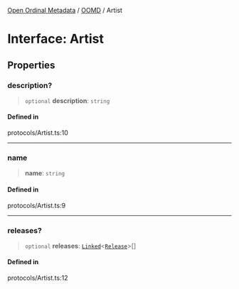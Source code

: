 [Open Ordinal Metadata](../../README.md) / [OOMD](../README.md) / Artist

# Interface: Artist

## Properties

### description?

> `optional` **description**: `string`

#### Defined in

protocols/Artist.ts:10

***

### name

> **name**: `string`

#### Defined in

protocols/Artist.ts:9

***

### releases?

> `optional` **releases**: [`Linked`](../type-aliases/Linked.md)\<[`Release`](Release.md)\>[]

#### Defined in

protocols/Artist.ts:12

